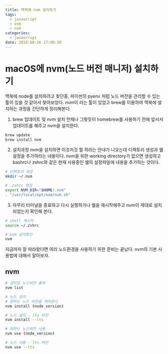 ```yaml
---
title: 맥북에 nvm 설치하기
tags:
  - javascript
  - es6
  - nvm
categories:
  - javascript
date: 2018-08-26 17:09:30
---
```


# macOS에 nvm(노드 버전 매니저) 설치하기
맥북에 node를 설치하려고 찾던중, 파이썬의 pyenv 처럼 노드 버전을 관리할 수 있는 툴이 있을 것 같아서 찾아보았다. nvm이 라는 툴이 있었고 brew를 이용하여 맥북에 설치하는 과정을 간단하게 정리해본다.

1. brew 업데이트 및 nvm 설치
언제나 그렇듯이 homebrew를 사용하기 전에 앞서서 업데이트를 해주고 nvm을 설치한다.
```sh
brew update
brew install nvm
```

2. 설치과정
nvm을 설치하면 이것저것 뭘 하라는 안내가 나오는데 디렉토리 생성과 쉘 설정을 추가하라는 내용이다. nvm을 위한 working directory가 없으면 생성하고 bashrc나 zshrc와 같은 현재 사용중인 쉘의 설정파일에 내용을 추가하는 것이다.
```sh
# 디렉토리 생성
mkdir ~/.nvm

# .zshrc 편집
export NVM_DIR="$HOME/.nvm"
. "/usr/local/opt/nvm/nvm.sh"
```

3. 마무리
터미널을 종료하고 다시 실행하거나 쉘을 재시작해주고 nvm이 제대로 설치 되었는지 확인해 본다.
```sh
# shell 재시작
source ~/.zshrc

# nvm 설치확인
nvm
```

지금까지 잘 따라왔다면 여러 노드환경을 사용하기 위한 준비는 끝났다. nvm의 기본 사용법에 대해서 알아보자.

## nvm
```sh
# 설치된 노드버전 출력
nvm list

# 노드 설치
# 원하는 노드 버전을 적어준다
nvm install (node_version)

# 노드 설치 - lts 버전
nvm install --lts

# 원하는 노드버전 사용
nvm use (node_version)

# 노드 사용 - lts 버전
nvm use --lts
```